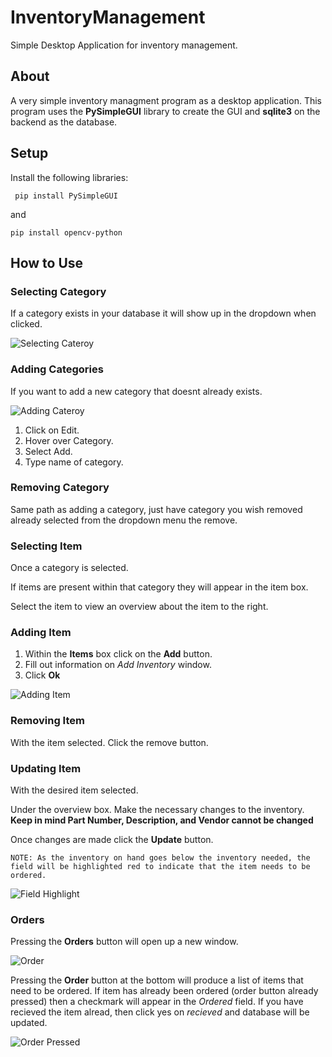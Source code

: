 # InventoryManagement
Simple Desktop Application for inventory management.

## About
A very simple inventory managment program as a desktop application. This program uses the **PySimpleGUI** library to create the GUI and **sqlite3** on the backend as the database.

## Setup

Install the following libraries:

``` pip install PySimpleGUI```

and

``` pip install opencv-python ```

## How to Use

### Selecting Category
If a category exists in your database it will show up in the dropdown when clicked.

![Selecting Cateroy](https://github.com/irondru562/InventoryManagement/blob/main/images/sel_cat.png?raw=true)

### Adding Categories
If you want to add a new category that doesnt already exists.

![Adding Cateroy](https://github.com/irondru562/InventoryManagement/blob/main/images/cat_add.png?raw=true)

1. Click on Edit.
2. Hover over Category.
3. Select Add.
4. Type name of category.

### Removing Category
Same path as adding a category, just have category you wish removed already selected from the dropdown menu the remove.

### Selecting Item

Once a category is selected.

If items are present within that category they will appear in the item box.

Select the item to view an overview about the item to the right.

### Adding Item

1. Within the **Items** box click on the **Add** button.
2. Fill out information on *Add Inventory* window.
3. Click **Ok**

![Adding Item](https://github.com/irondru562/InventoryManagement/blob/main/images/add_item.png?raw=true)

### Removing Item

With the item selected. Click the remove button.

### Updating Item

With the desired item selected.

Under the overview box. Make the necessary changes to the inventory. **Keep in mind Part Number, Description, and Vendor cannot be changed**

Once changes are made click the **Update** button.

``` NOTE: As the inventory on hand goes below the inventory needed, the field will be highlighted red to indicate that the item needs to be ordered. ```

![Field Highlight](https://github.com/irondru562/InventoryManagement/blob/main/images/low_item.png?raw=true)

### Orders

Pressing the **Orders** button will open up a new window.

![Order](https://github.com/irondru562/InventoryManagement/blob/main/images/order.png?raw=true)

Pressing the **Order** button at the bottom will produce a list of items that need to be ordered. If item has already been ordered (order button already pressed) then a checkmark will appear in the *Ordered* field. If you have recieved the item alread, then click yes on *recieved* and database will be updated.

![Order Pressed](https://github.com/irondru562/InventoryManagement/blob/main/images/order_pressed.png?raw=true)